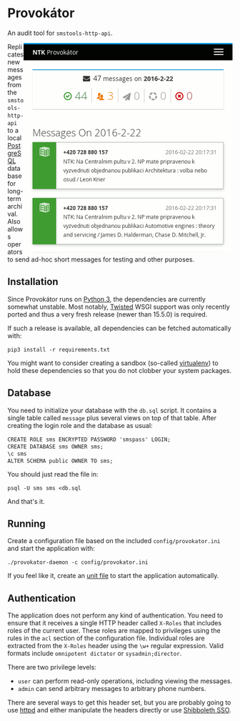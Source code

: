# Provokátor

An audit tool for `smstools-http-api`.

<img alt="A Screenshot" src="screenshot.png" align="right"/>

Replicates new messages from the `smstools-http-api` to a local [PostgreSQL][] database for long-term archival. Also allows operators to send ad-hoc short messages for testing and other purposes.


## Installation

Since Provokátor runs on [Python 3][], the dependencies are currently somewhat unstable. Most notably, [Twisted][] WSGI support was only recently ported and thus a very fresh release (newer than 15.5.0) is required.

If such a release is available, all dependencies can be fetched automatically with:

    pip3 install -r requirements.txt

You might want to consider creating a sandbox (so-called [virtualenv][]) to hold these dependencies so that you do not clobber your system packages.


## Database

You need to initialize your database with the `db.sql` script. It contains a single table called `message` plus several views on top of that table. After creating the login role and the database as usual:

    CREATE ROLE sms ENCRYPTED PASSWORD 'smspass' LOGIN;
    CREATE DATABASE sms OWNER sms;
    \c sms
    ALTER SCHEMA public OWNER TO sms;

You should just read the file in:

    psql -U sms sms <db.sql

And that's it.


## Running

Create a configuration file based on the included `config/provokator.ini` and start the application with:

    ./provokator-daemon -c config/provokator.ini

If you feel like it, create an [unit file][] to start the application automatically.


## Authentication

The application does not perform any kind of authentication. You need to ensure that it receives a single HTTP header called `X-Roles` that includes roles of the current user. These roles are mapped to privileges using the rules in the `acl` section of the configuration file. Individual roles are extracted from the `X-Roles` header using the `\w+` regular expression. Valid formats include `omnipotent dictator` or `sysadmin;director`.

There are two privilege levels:

- `user` can perform read-only operations, including viewing the messages.
- `admin` can send arbitrary messages to arbitrary phone numbers.

There are several ways to get this header set, but you are probably going to use [httpd][] and either manipulate the headers directly or use [Shibboleth SSO][].


[PostgreSQL]: http://www.postgresql.org/
[Python 3]: https://en.wikipedia.org/wiki/History_of_Python#Version_3.0
[Twisted]: https://twistedmatrix.com/trac/
[virtualenv]: http://docs.python-guide.org/en/latest/dev/virtualenvs/
[unit file]: https://access.redhat.com/documentation/en-US/Red_Hat_Enterprise_Linux/7/html/System_Administrators_Guide/sect-Managing_Services_with_systemd-Unit_Files.html
[httpd]: https://httpd.apache.org/docs/2.4/
[Shibboleth SSO]: https://shibboleth.net/
